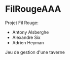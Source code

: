 # FilRougeAAA

Projet Fil Rouge:
- Antony Alsberghe
- Alexandre Six
- Adrien Heyman

Jeu de gestion d'une taverne
